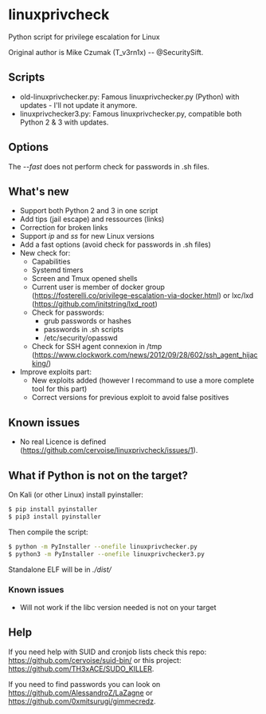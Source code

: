 # linuxprivcheck
Python script for privilege escalation for Linux

Original author is Mike Czumak (T_v3rn1x) -- @SecuritySift.

## Scripts

* old-linuxprivchecker.py: Famous linuxprivchecker.py (Python) with updates - I'll not update it anymore.
* linuxprivchecker3.py: Famous linuxprivchecker.py, compatible both Python 2 & 3 with updates.

## Options

The *--fast* does not perform check for passwords in .sh files.

## What's new

 * Support both Python 2 and 3 in one script 
 * Add tips (jail escape) and ressources (links)
 * Correction for broken links
 * Support *ip* and *ss* for new Linux versions
 * Add a fast options (avoid check for passwords in .sh files)
 * New check for:
   * Capabilities
   * Systemd timers
   * Screen and Tmux opened shells
   * Current user is member of docker group (https://fosterelli.co/privilege-escalation-via-docker.html) or lxc/lxd (https://github.com/initstring/lxd_root)
   * Check for passwords:
     * grub passwords or hashes
     * passwords in .sh scripts
     * /etc/security/opasswd
   * Check for SSH agent connexion in /tmp (https://www.clockwork.com/news/2012/09/28/602/ssh_agent_hijacking/)
 * Improve exploits part:
   * New exploits added (however I recommand to use a more complete tool for this part)
   * Correct versions for previous exploit to avoid false positives

## Known issues
* No real Licence is defined (https://github.com/cervoise/linuxprivcheck/issues/1).

## What if Python is not on the target?

On Kali (or other Linux) install pyinstaller:

```bash
$ pip install pyinstaller
$ pip3 install pyinstaller
```

Then compile the script:

```bash
$ python -m PyInstaller --onefile linuxprivchecker.py
$ python3 -m PyInstaller --onefile linuxprivchecker3.py
```

Standalone ELF will be in *./dist/*

### Known issues
 * Will not work if the libc version needed is not on your target 

## Help

If you need help with SUID and cronjob lists check this repo: https://github.com/cervoise/suid-bin/ or this project: https://github.com/TH3xACE/SUDO_KILLER.

If you need to find passwords you can look on https://github.com/AlessandroZ/LaZagne or https://github.com/0xmitsurugi/gimmecredz.
